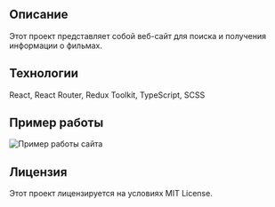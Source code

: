 ## Описание

Этот проект представляет собой веб-сайт для поиска и получения информации о фильмах.

## Технологии

React, React Router, Redux Toolkit, TypeScript, SCSS

## Пример работы

![Пример работы сайта](./src/assets/site_work.gif)

## Лицензия

Этот проект лицензируется на условиях MIT License.